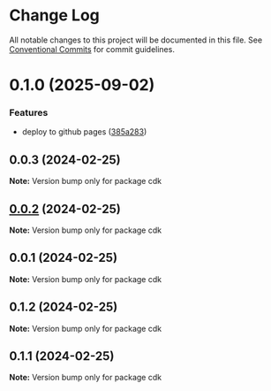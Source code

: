 # Change Log

All notable changes to this project will be documented in this file.
See [Conventional Commits](https://conventionalcommits.org) for commit guidelines.

# 0.1.0 (2025-09-02)


### Features

* deploy to github pages ([385a283](https://github.com/jsonchn/RusTI-84/commit/385a283932d0013070c71d77c83407aef49c1b5f))





## 0.0.3 (2024-02-25)

**Note:** Version bump only for package cdk





## [0.0.2](https://github.com/charlotte-hues/valculator/compare/cdk@0.0.1...cdk@0.0.2) (2024-02-25)

**Note:** Version bump only for package cdk





## 0.0.1 (2024-02-25)

**Note:** Version bump only for package cdk





## 0.1.2 (2024-02-25)

**Note:** Version bump only for package cdk





## 0.1.1 (2024-02-25)

**Note:** Version bump only for package cdk
